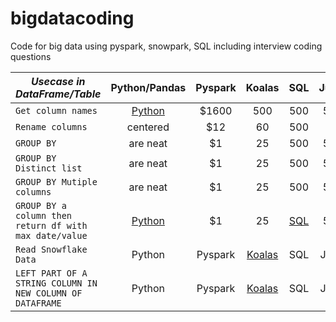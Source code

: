 # bigdatacoding
Code for big data using pyspark, snowpark, SQL including interview coding questions

|*Usecase in DataFrame/Table*|**Python/Pandas**|**Pyspark**|**Koalas**|**SQL**|**Julia**|
|-------------|:-------------:|:-----:|:-----:|:-----:|-----:|
| `Get column names` | [Python](https://github.com/chetangr/cheats/blob/6b675e87e7dc7d8c0cc2121d7726905f9390b38a/python/pandas.py#L10)| $1600 |500|500|500|
| `Rename columns` | centered      |   $12 |60|500||500|
| `GROUP BY` | are neat      |    $1 |25|500|500|
| `GROUP BY Distinct list` | are neat      |    $1 |25|500|500|
| `GROUP BY Mutiple columns` | are neat      |    $1 |25|500|500|
| `GROUP BY a column then return df with max date/value` | [Python](https://github.com/chetangr/cheats/blob/f04945e1364ff42a5529cf8cb679a70d72a3fee8/python/pandas.py#L61)|    $1 |25|[SQL](https://github.com/chetangr/cheats/blob/develop/sql/sql.md#return-unique-rows-with-max-dt-of-a-table)|500|
|`Read Snowflake Data`| Python | Pyspark | [Koalas](https://github.com/chetangr/cheats/blob/3f4700ca62c749f98fc9d3d34899a7c3ad4c7f2d/spark/koalas.py#L10) | SQL | Julia
|`LEFT PART OF A STRING COLUMN IN NEW COLUMN OF DATAFRAME`| Python | Pyspark | [Koalas](https://github.com/chetangr/cheats/blob/f5ec5571520dfa6aa706f81977a9963d5041e2e1/spark/koalas.py#L28) | SQL | Julia
